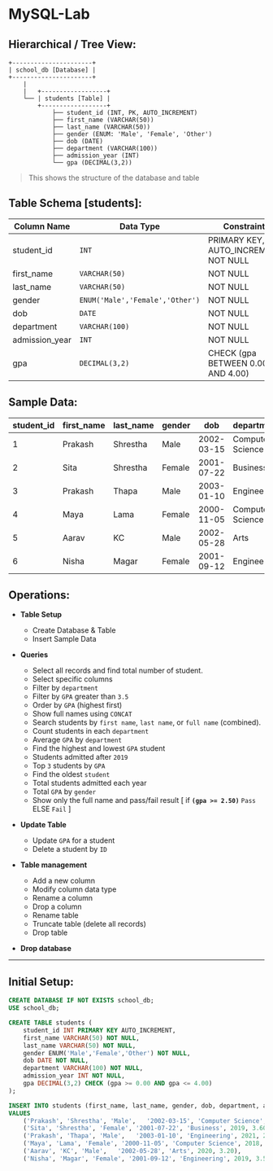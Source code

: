# MySQL-Lab

## Hierarchical / Tree View:

```
+----------------------+
| school_db [Database] |
+----------------------+
    |
    |   +------------------+
    └── | students [Table] |
        +------------------+
            ├── student_id (INT, PK, AUTO_INCREMENT)
            ├── first_name (VARCHAR(50))
            ├── last_name (VARCHAR(50))
            ├── gender (ENUM: 'Male', 'Female', 'Other')
            ├── dob (DATE)
            ├── department (VARCHAR(100))
            ├── admission_year (INT)
            └── gpa (DECIMAL(3,2))
```
> This shows the structure of the database and table

## Table Schema [**students**]:

| Column Name     | Data Type                         | Constraints                            |
| --------------- | --------------------------------- | -------------------------------------- |
| student_id      | ``INT``                           | PRIMARY KEY, AUTO_INCREMENT, NOT NULL  |
| first_name      | ``VARCHAR(50)``                   | NOT NULL                               |
| last_name       | ``VARCHAR(50)``                   | NOT NULL                               |
| gender          | ``ENUM('Male','Female','Other')`` | NOT NULL                               |
| dob             | ``DATE``                          | NOT NULL                               |
| department      | ``VARCHAR(100)``                  | NOT NULL                               |
| admission_year  | ``INT``                           | NOT NULL                               |
| gpa             | ``DECIMAL(3,2)``                  | CHECK (gpa BETWEEN 0.00 AND 4.00)      |

## Sample Data:

|student_id | first_name | last_name | gender | dob        | department       | admission_year | gpa  |
|-----------|------------|-----------|--------|------------|------------------|----------------|------|
| 1         | Prakash    | Shrestha  | Male   | 2002-03-15 | Computer Science | 2020           | 3.75 |
| 2         | Sita       | Shrestha  | Female | 2001-07-22 | Business         | 2019           | 3.60 |
| 3         | Prakash    | Thapa     | Male   | 2003-01-10 | Engineering      | 2021           | 2.40 |
| 4         | Maya       | Lama      | Female | 2000-11-05 | Computer Science | 2018           | 3.85 |
| 5         | Aarav      | KC        | Male   | 2002-05-28 | Arts             | 2020           | 3.20 |
| 6         | Nisha      | Magar     | Female | 2001-09-12 | Engineering      | 2019           | 3.55 |

## Operations:

- **Table Setup** 
    - Create Database & Table 
    - Insert Sample Data 

- **Queries**
    - Select all records and find total number of student.
    - Select specific columns
    - Filter by ``department``
    - Filter by ``GPA`` greater than ``3.5``
    - Order by ``GPA`` (highest first)
    - Show full names using ``CONCAT``
    - Search students by ``first name``, ``last name``, or ``full name`` (combined).
    - Count students in each ``department``
    - Average ``GPA`` by ``department``
    - Find the highest and lowest ``GPA`` student
    - Students admitted after ``2019``
    - Top ``3`` students by ``GPA``
    - Find the oldest ``student`` 
    - Total students admitted each year
    - Total ``GPA`` by ``gender``
    - Show only the full name and pass/fail result [ if **``(gpa >= 2.50)``** ``Pass`` ELSE ``Fail`` ]

- **Update Table**
    - Update ``GPA`` for a student
    - Delete a student by ``ID``

- **Table management** 
    - Add a new column
    - Modify column data type
    - Rename a column
    - Drop a column
    - Rename table
    - Truncate table (delete all records)
    - Drop table

- **Drop database**

---

## Initial Setup:

```sql
CREATE DATABASE IF NOT EXISTS school_db;
USE school_db;
```

```sql
CREATE TABLE students (
    student_id INT PRIMARY KEY AUTO_INCREMENT,
    first_name VARCHAR(50) NOT NULL,
    last_name VARCHAR(50) NOT NULL,
    gender ENUM('Male','Female','Other') NOT NULL,
    dob DATE NOT NULL,
    department VARCHAR(100) NOT NULL,
    admission_year INT NOT NULL,
    gpa DECIMAL(3,2) CHECK (gpa >= 0.00 AND gpa <= 4.00)
);

INSERT INTO students (first_name, last_name, gender, dob, department, admission_year, gpa) 
VALUES
    ('Prakash', 'Shrestha', 'Male',   '2002-03-15', 'Computer Science', 2020, 3.75),
    ('Sita', 'Shrestha', 'Female', '2001-07-22', 'Business', 2019, 3.60),
    ('Prakash', 'Thapa', 'Male',   '2003-01-10', 'Engineering', 2021, 2.40),
    ('Maya', 'Lama', 'Female', '2000-11-05', 'Computer Science', 2018, 3.85),
    ('Aarav', 'KC', 'Male',   '2002-05-28', 'Arts', 2020, 3.20),
    ('Nisha', 'Magar', 'Female', '2001-09-12', 'Engineering', 2019, 3.55);
```
